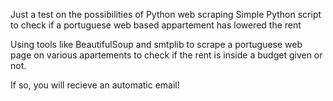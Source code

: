 Just a test on the possibilities of Python web scraping
Simple Python script to check if a portuguese web based appartement has lowered the rent

Using tools like BeautifulSoup and smtplib to scrape a portuguese web page on various apartements to check if the rent is inside a budget given or not. 

If so, you will recieve an automatic email!
